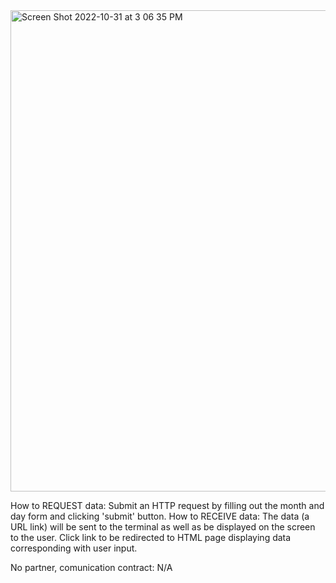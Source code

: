 <img width="770" alt="Screen Shot 2022-10-31 at 3 06 35 PM" src="https://user-images.githubusercontent.com/73872194/200602416-b6759831-05d5-4911-b463-21ca3951e210.png">

How to REQUEST data: Submit an HTTP request by filling out the month and day form and clicking 'submit' button. 
How to RECEIVE data: The data (a URL link) will be sent to the terminal as well as be displayed on the screen to the user. Click link to be redirected to HTML page displaying data corresponding with user input. 

No partner, comunication contract: N/A
